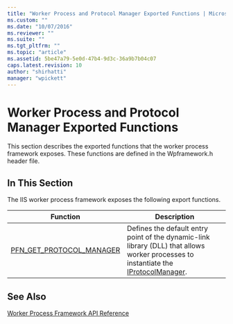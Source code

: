 ```yaml
---
title: "Worker Process and Protocol Manager Exported Functions | Microsoft Docs"
ms.custom: ""
ms.date: "10/07/2016"
ms.reviewer: ""
ms.suite: ""
ms.tgt_pltfrm: ""
ms.topic: "article"
ms.assetid: 5be47a79-5e0d-47b4-9d3c-36a9b7b04c07
caps.latest.revision: 10
author: "shirhatti"
manager: "wpickett"
---
```

# Worker Process and Protocol Manager Exported Functions
This section describes the exported functions that the worker process framework exposes. These functions are defined in the Wpframework.h header file.  
  
## In This Section  
 The IIS worker process framework exposes the following export functions.  
  
|Function|Description|  
|--------------|-----------------|  
|[PFN_GET_PROTOCOL_MANAGER](../../web-development-reference\webdev-native-api-reference/pfn-get-protocol-manager-function.md)|Defines the default entry point of the dynamic-link library (DLL) that allows worker processes to instantiate the [IProtocolManager](../../web-development-reference\webdev-native-api-reference/iprotocolmanager-interface.md).|  
  
## See Also  
 [Worker Process Framework API Reference](../../web-development-reference\webdev-native-api-reference/worker-process-framework-api-reference.md)